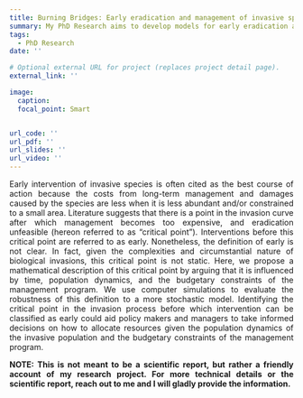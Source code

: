 ```yaml
---
title: Burning Bridges: Early eradication and management of invasive species 
summary: My PhD Research aims to develop models for early eradication and management of invasive species to help with the advancement of informed biosecurity strategies in Australia.
tags:
  - PhD Research
date: ''

# Optional external URL for project (replaces project detail page).
external_link: ''

image:
  caption: 
  focal_point: Smart


url_code: ''
url_pdf: ''
url_slides: ''
url_video: ''
---
```


<p style='text-align: justify;'> Early intervention of invasive species is often cited as the best course of action because the costs from long-term management and damages caused by the species are less when it is less abundant and/or constrained to a small area. Literature suggests that there is a point in the invasion curve after which management becomes too expensive, and eradication unfeasible (hereon referred to as “critical point”). Interventions before this critical point are referred to as early. Nonetheless, the definition of early is not clear. In fact, given the complexities and circumstantial nature of biological invasions, this critical point is not static. Here, we propose a mathematical description of this critical point by arguing that it is influenced by time, population dynamics, and the budgetary constraints of the management program. We use computer simulations to evaluate the robustness of this definition to a more stochastic model. Identifying the critical point in the invasion process before which intervention can be classified as early could aid policy makers and managers to take informed decisions on how to allocate resources given the population dynamics of the invasive population and the budgetary constraints of the management program.

<p style='text-align: justify;'><strong> NOTE: This is not meant to be a scientific report, but rather a friendly account of my research project. For more technical details or the scientific report, reach out to me and I will gladly provide the information. </strong>
</p>